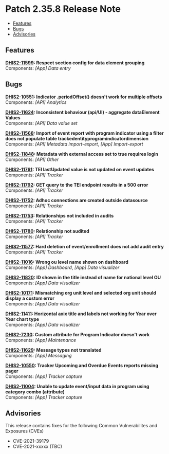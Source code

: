 # Patch 2.35.8 Release Note

  - [Features](#features)
  - [Bugs](#bugs)
  - [Advisories](#advisories)
  
## Features

**[DHIS2-11599](https://jira.dhis2.org/browse/DHIS2-11599): Respect section config for data element grouping**  
Components: _[App] Data entry_

## Bugs

**[DHIS2-10551](https://jira.dhis2.org/browse/DHIS2-10551): Indicator .periodOffset() doesn't work for multiple offsets**  
Components: _[API] Analytics_

**[DHIS2-11624](https://jira.dhis2.org/browse/DHIS2-11624): Inconsistent behaviour (api/UI) - aggregate dataElement Values**  
Components: _[API] Data value set_

**[DHIS2-11568](https://jira.dhis2.org/browse/DHIS2-11568): Import of event report with program indicator using a filter does not populate table trackedentityprogramindicatordimension**  
Components: _[API] Metadata import-export_, _[App] Import-export_

**[DHIS2-11848](https://jira.dhis2.org/browse/DHIS2-11848): Metadata with external access set to true requires login**  
Components: _[API] Other_

**[DHIS2-11761](https://jira.dhis2.org/browse/DHIS2-11761): TEI lastUpdated value is not updated on event updates**  
Components: _[API] Tracker_  

**[DHIS2-11792](https://jira.dhis2.org/browse/DHIS2-11792): GET query to the TEI endpoint results in a 500 error**  
Components: _[API] Tracker_  

**[DHIS2-11752](https://jira.dhis2.org/browse/DHIS2-11752): Adhoc connections are created outside datasource**  
Components: _[API] Tracker_  

**[DHIS2-11753](https://jira.dhis2.org/browse/DHIS2-11753): Relationships not included in audits**  
Components: _[API] Tracker_

**[DHIS2-11780](https://jira.dhis2.org/browse/DHIS2-11780): Relationship not audited**  
Components: _[API] Tracker_

**[DHIS2-11577](https://jira.dhis2.org/browse/DHIS2-11577): Hard deletion of event/enrollment does not add audit entry**  
Components: _[API] Tracker_

**[DHIS2-11016](https://jira.dhis2.org/browse/DHIS2-11016): Wrong ou level name shown on dashboard**  
Components: _[App] Dashboard_, _[App] Data visualizer_  

**[DHIS2-11820](https://jira.dhis2.org/browse/DHIS2-11820): ID shown in the title instead of name for national level OU**  
Components: _[App] Data visualizer_  

**[DHIS2-10171](https://jira.dhis2.org/browse/DHIS2-10171): Mismatching org unit level and selected org unit should display a custom error**  
Components: _[App] Data visualizer_

**[DHIS2-11411](https://jira.dhis2.org/browse/DHIS2-11411): Horizontal axix title and labels not working for Year over Year chart type**  
Components: _[App] Data visualizer_

**[DHIS2-7230](https://jira.dhis2.org/browse/DHIS2-7230): Custom attribute for Program Indicator doesn't work**  
Components: _[App] Maintenance_

**[DHIS2-11629](https://jira.dhis2.org/browse/DHIS2-11629): Message types not translated**  
Components: _[App] Messaging_

**[DHIS2-10550](https://jira.dhis2.org/browse/DHIS2-10550): Tracker Upcoming and Overdue Events reports missing pager**  
Components: _[App] Tracker capture_

**[DHIS2-11004](https://jira.dhis2.org/browse/DHIS2-11004): Unable to update event/input data in program using category combo (attribute)**  
Components: _[App] Tracker capture_

## Advisories

This release contains fixes for the following Common Vulnerabilites and Exposures (CVEs)

* CVE-2021-39179
* CVE-2021-xxxxx (TBC)
